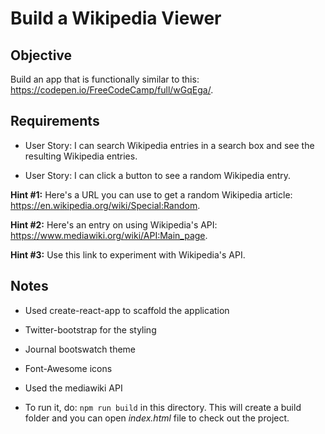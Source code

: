 # Build a Wikipedia Viewer

## Objective

Build an app that is functionally similar to this: https://codepen.io/FreeCodeCamp/full/wGqEga/.

## Requirements

* User Story: I can search Wikipedia entries in a search box and see the resulting Wikipedia entries.

* User Story: I can click a button to see a random Wikipedia entry.

**Hint #1:** Here's a URL you can use to get a random Wikipedia article: https://en.wikipedia.org/wiki/Special:Random.

**Hint #2:** Here's an entry on using Wikipedia's API: https://www.mediawiki.org/wiki/API:Main_page.

**Hint #3:** Use this link to experiment with Wikipedia's API.

## Notes

* Used create-react-app to scaffold the application

* Twitter-bootstrap for the styling

* Journal bootswatch theme

* Font-Awesome icons

* Used the mediawiki API

* To run it, do: `npm run build` in this directory. This will create a build folder and you can open *index.html* file to check out the project.
